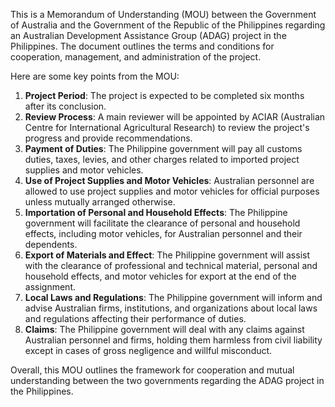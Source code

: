 This is a Memorandum of Understanding (MOU) between the Government of Australia and the Government of the Republic of the Philippines regarding an Australian Development Assistance Group (ADAG) project in the Philippines. The document outlines the terms and conditions for cooperation, management, and administration of the project.

Here are some key points from the MOU:

1. **Project Period**: The project is expected to be completed six months after its conclusion.
2. **Review Process**: A main reviewer will be appointed by ACIAR (Australian Centre for International Agricultural Research) to review the project's progress and provide recommendations.
3. **Payment of Duties**: The Philippine government will pay all customs duties, taxes, levies, and other charges related to imported project supplies and motor vehicles.
4. **Use of Project Supplies and Motor Vehicles**: Australian personnel are allowed to use project supplies and motor vehicles for official purposes unless mutually arranged otherwise.
5. **Importation of Personal and Household Effects**: The Philippine government will facilitate the clearance of personal and household effects, including motor vehicles, for Australian personnel and their dependents.
6. **Export of Materials and Effect**: The Philippine government will assist with the clearance of professional and technical material, personal and household effects, and motor vehicles for export at the end of the assignment.
7. **Local Laws and Regulations**: The Philippine government will inform and advise Australian firms, institutions, and organizations about local laws and regulations affecting their performance of duties.
8. **Claims**: The Philippine government will deal with any claims against Australian personnel and firms, holding them harmless from civil liability except in cases of gross negligence and willful misconduct.

Overall, this MOU outlines the framework for cooperation and mutual understanding between the two governments regarding the ADAG project in the Philippines.